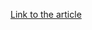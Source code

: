 [Link to the article](https://fireeye.com/blog/threat-research/2019/04/carbanak-week-part-one-a-rare-occurrence.html)
